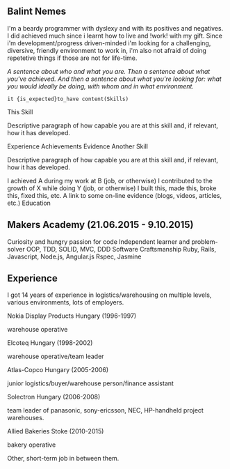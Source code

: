 Balint Nemes
------------

I'm a beardy programmer with dyslexy and with its positives and negatives. I did achieved much since i learnt how to live and !work! with my gift. Since i'm development/progress driven-minded i'm looking for a challenging, diversive, friendly environment to work in, i'm also not afraid of doing repetetive things if those are not for life-time.

_A sentence about who and what you are. Then a sentence about what you've achieved. And then a sentence about what you're looking for: what you would ideally be doing, with whom and in what environment._

```
it {is_expected}to_have content(Skills)
```

This Skill

Descriptive paragraph of how capable you are at this skill and, if relevant, how it has developed.

Experience
Achievements
Evidence
Another Skill

Descriptive paragraph of how capable you are at this skill and, if relevant, how it has developed.

I achieved A during my work at B (job, or otherwise)
I contributed to the growth of X while doing Y (job, or otherwise)
I built this, made this, broke this, fixed this, etc.
A link to some on-line evidence (blogs, videos, articles, etc.)
Education

Makers Academy (21.06.2015 - 9.10.2015)
--------------

Curiosity and hungry passion for code
Independent learner and problem-solver
OOP, TDD, SOLID, MVC, DDD
Software Craftsmanship
Ruby, Rails, Javascript, Node.js, Angular.js
Rspec, Jasmine

Experience
----------

I got 14 years of experience in logistics/warehousing on multiple levels, various environments, lots of employers.

Nokia Display Products Hungary (1996-1997)

warehouse operative

Elcoteq Hungary (1998-2002)

warehouse operative/team leader

Atlas-Copco Hungary (2005-2006)

junior logistics/buyer/warehouse person/finance assistant

Solectron Hungary (2006-2008)

team leader of panasonic, sony-ericsson, NEC, HP-handheld project warehouses.

Allied Bakeries Stoke (2010-2015)

bakery operative

Other, short-term job in between them.
